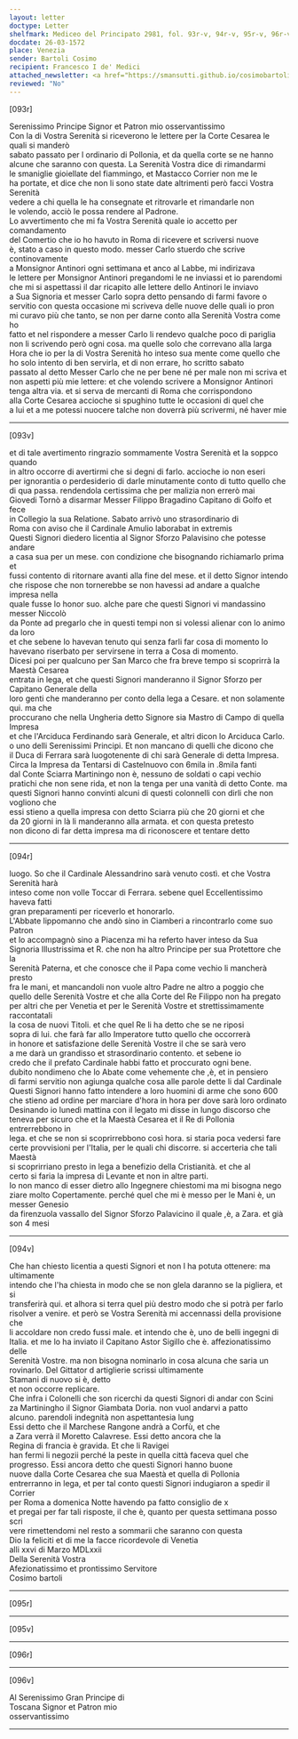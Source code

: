```yaml
---
layout: letter
doctype: Letter
shelfmark: Mediceo del Principato 2981, fol. 93r-v, 94r-v, 95r-v, 96r-v
docdate: 26-03-1572
place: Venezia
sender: Bartoli Cosimo
recipient: Francesco I de' Medici
attached_newsletter: <a href="https://smansutti.github.io/cosimobartoli/texts/3081_013/">3081_013</a>
reviewed: "No"
---
```


[093r]  
  
  
Serenissimo Principe Signor et Patron mio osservantissimo  
Con la di Vostra Serenità si riceverono le lettere per la Corte Cesarea le quali si manderò  
sabato passato per l ordinario di Pollonia, et da quella corte se ne hanno  
alcune che saranno con questa. La Serenità Vostra dice di rimandarmi  
le smaniglie gioiellate del fiammingo, et Mastacco Corrier non me le  
ha portate, et dice che non li sono state date altrimenti però facci Vostra Serenità  
vedere a chi quella le ha consegnate et ritrovarle et rimandarle non  
le volendo, acciò le possa rendere al Padrone.  
Lo avvertimento che mi fa Vostra Serenità quale io accetto per comandamento  
del Comertio che io ho havuto in Roma di ricevere et scriversi nuove  
è, stato a caso in questo modo. messer Carlo stuerdo che scrive continovamente  
a Monsignor Antinori ogni settimana et anco al Labbe, mi indirizava  
le lettere per Monsignor Antinori pregandomi le ne inviassi et io parendomi  
che mi si aspettassi il dar ricapito alle lettere dello Antinori le inviavo  
a Sua Signoria et messer Carlo sopra detto pensando di farmi favore o  
servitio con questa occasione mi scriveva delle nuove delle quali io pron  
mi curavo più che tanto, se non per darne conto alla Serenità Vostra come ho  
fatto et nel rispondere a messer Carlo li rendevo qualche poco di pariglia  
non li scrivendo però ogni cosa. ma quelle solo che correvano alla larga  
Hora che io per la di Vostra Serenità ho inteso sua mente come quello che  
ho solo intento di ben servirla, et di non errare, ho scritto sabato  
passato al detto Messer Carlo che ne per bene né per male non mi scriva et  
non aspetti più mie lettere: et che volendo scrivere a Monsignor Antinori  
tenga altra via. et si serva de mercanti di Roma che corrispondono  
alla Corte Cesarea accioche si spughino tutte le occasioni di quel che  
a lui et a me potessi nuocere talche non doverrà più scrivermi, né haver mie  
  
---  

[093v]  
  
  
et di tale avertimento ringrazio sommamente Vostra Serenità et la soppco quando  
in altro occorre di avertirmi che si degni di farlo. accioche io non eseri  
per ignorantia o perdesiderio di darle minutamente conto di tutto quello che  
di qua passa. rendendola certissima che per malizia non errerò mai  
Giovedi Tornò a disarmar Messer Filippo Bragadino Capitano di Golfo et fece  
in Collegio la sua Relatione. Sabato arrivò uno strasordinario di  
Roma con aviso che il Cardinale Amulio laborabat in extremis  
Questi Signori diedero licentia al Signor Sforzo Palavisino che potesse andare  
a casa sua per un mese. con condizione che bisognando richiamarlo prima et  
fussi contento di ritornare avanti alla fine del mese. et il detto Signor intendo  
che rispose che non tornerebbe se non havessi ad andare a qualche impresa nella  
quale fusse lo honor suo. alche pare che questi Signori vi mandassino messer Niccolò  
da Ponte ad pregarlo che in questi tempi non si volessi alienar con lo animo da loro  
et che sebene lo havevan tenuto qui senza farli far cosa di momento lo  
havevano riserbato per servirsene in terra a Cosa di momento.  
Dicesi poi per qualcuno per San Marco che fra breve tempo si scoprirrà la Maestà Cesarea  
entrata in lega, et che questi Signori manderanno il Signor Sforzo per Capitano Generale della  
loro genti che manderanno per conto della lega a Cesare. et non solamente qui. ma che  
proccurano che nella Ungheria detto Signore sia Mastro di Campo di quella Impresa  
et che l'Arciduca Ferdinando sarà Generale, et altri dicon lo Arciduca Carlo.  
o uno delli Serenissimi Principi. Et non mancano di quelli che dicono che  
il Duca di Ferrara sarà luogotenente di chi sarà Generale di detta Impresa.  
Circa la Impresa da Tentarsi di Castelnuovo con 6mila in .8mila fanti  
dal Conte Sciarra Martiningo non è, nessuno de soldati o capi vechio  
pratichi che non sene rida, et non la tenga per una vanità di detto Conte. ma  
questi Signori hanno convinti alcuni di questi colonnelli con dirli che non vogliono che  
essi stieno a quella impresa con detto Sciarra più che 20 giorni et che  
da 20 giorni in là li manderanno alla armata. et con questa pretesto  
non dicono di far detta impresa ma di riconoscere et tentare detto  
  
---  

[094r]  
  
  
luogo. So che il Cardinale Alessandrino sarà venuto costì. et che Vostra Serenità harà  
inteso come non volle Toccar di Ferrara. sebene quel Eccellentissimo haveva fatti  
gran preparamenti per riceverlo et honorarlo.  
L'Abbate lippomanno che andò sino in Ciamberi a rincontrarlo come suo Patron  
et lo accompagnò sino a Piacenza mi ha referto haver inteso da Sua  
Signoria Illustrissima et R. che non ha altro Principe per sua Protettore che la  
Serenità Paterna, et che conosce che il Papa come vechio li mancherà presto  
fra le mani, et mancandoli non vuole altro Padre ne altro a poggio che  
quello delle Serenità Vostre et che alla Corte del Re Filippo non ha pregato  
per altri che per Venetia et per le Serenità Vostre et strettissimamente raccontatali  
la cosa de nuovi Titoli. et che quel Re li ha detto che se ne riposi  
sopra di lui. che farà far allo Imperatore tutto quello che occorrerà  
in honore et satisfazione delle Serenità Vostre il che se sarà vero  
a me darà un grandisso et strasordinario contento. et sebene io  
credo che il prefato Cardinale habbi fatto et proccurato ogni bene.  
dubito nondimeno che lo Abate come vehemente che ,è, et in pensiero  
di farmi servitio non agiunga qualche cosa alle parole dette li dal Cardinale  
Questi Signori hanno fatto intendere a loro huomini di arme che sono 600  
che stieno ad ordine per marciare d'hora in hora per dove sarà loro ordinato  
Desinando io lunedì mattina con il legato mi disse in lungo discorso che  
teneva per sicuro che et la Maestà Cesarea et il Re di Pollonia entrerrebbono in  
lega. et che se non si scoprirrebbono così hora. si staria poca vedersi fare  
certe provvisioni per l'Italia, per le quali chi discorre. si accerteria che tali Maestà  
si scoprirriano presto in lega a benefizio della Cristianità. et che al  
certo si faria la impresa di Levante et non in altre parti.  
Io non manco di esser dietro allo Ingegnere chiestomi ma mi bisogna nego  
ziare molto Copertamente. perché quel che mi è messo per le Mani è, un messer Genesio  
da firenzuola vassallo del Signor Sforzo Palavicino il quale ,è, a Zara. et già son 4 mesi  
  
---  

[094v]  
  
  
Che han chiesto licentia a questi Signori et non l ha potuta ottenere: ma ultimamente  
intendo che l'ha chiesta in modo che se non glela daranno se la pigliera, et si  
transferirà qui. et alhora si terra quel più destro modo che si potrà per farlo  
risolver a venire. et però se Vostra Serenità mi accennassi della provisione che  
li accoldare non credo fussi male. et intendo che è, uno de belli ingegni di  
Italia. et me lo ha inviato il Capitano Astor Sigillo che è. affezionatissimo delle  
Serenità Vostre. ma non bisogna nominarlo in cosa alcuna che saria un  
rovinarlo. Del Gittator d artiglierie scrissi ultimamente  
Stamani di nuovo si è, detto  
et non occorre replicare.  
Che infra i Colonelli che son ricerchi da questi Signori di andar con Scini  
za Martiningho il Signor Giambata Doria. non vuol andarvi a patto  
alcuno. parendoli indegnità non aspettantesia lung  
Essi detto che il Marchese Rangone andrà a Corfù, et che  
a Zara verrà il Moretto Calavrese. Essi detto ancora che la  
Regina di francia è gravida. Et che li Ravigei  
han fermi li negozii perché la peste in quella città faceva quel che  
progresso. Essi ancora detto che questi Signori hanno buone  
nuove dalla Corte Cesarea che sua Maestà et quella di Pollonia  
entrerranno in lega, et per tal conto questi Signori indugiaron a spedir il Corrier  
per Roma a domenica Notte havendo pa fatto consiglio de x  
et pregai per far tali risposte, il che è, quanto per questa settimana posso scri  
vere rimettendomi nel resto a sommarii che saranno con questa  
Dio la feliciti et di me la facce ricordevole di Venetia  
alli xxvi di Marzo MDLxxii  
Della Serenità Vostra  
Afezionatissimo et prontissimo Servitore  
Cosimo bartoli  
  
---  

[095r]  
  
  
  
---  

[095v]  
  
  
  
---  

[096r]  
  
  
  
---  

[096v]  
  
  
Al Serenissimo Gran Principe di  
Toscana Signor et Patron mio  
osservantissimo  
  
---  

